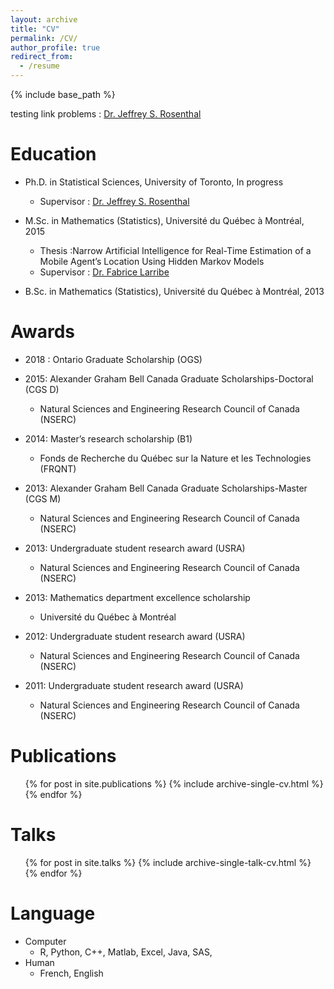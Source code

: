 ```yaml
---
layout: archive
title: "CV"
permalink: /CV/
author_profile: true
redirect_from:
  - /resume
---
```


{% include base_path %}

testing link problems : [Dr. Jeffrey S. Rosenthal](http://probability.ca/jeff/)

Education
======

* Ph.D. in Statistical Sciences, University of Toronto, In progress
  * Supervisor : [Dr. Jeffrey S. Rosenthal](http://probability.ca/jeff/)

* M.Sc. in Mathematics (Statistics), Université du Québec à Montréal, 2015
  * Thesis :Narrow Artificial Intelligence for Real-Time Estimation of a Mobile Agent’s Location Using Hidden Markov Models
  * Supervisor : [Dr. Fabrice Larribe](http://fabricelarribe.uqam.ca)

* B.Sc. in Mathematics (Statistics), Université du Québec à Montréal, 2013

Awards
======

* 2018 : Ontario Graduate Scholarship (OGS)

* 2015: Alexander Graham Bell Canada Graduate Scholarships-Doctoral (CGS D)
  * Natural Sciences and Engineering Research Council of Canada (NSERC)

* 2014: Master’s research scholarship (B1)
  * Fonds de Recherche du Québec sur la Nature et les Technologies (FRQNT)

* 2013: Alexander Graham Bell Canada Graduate Scholarships-Master (CGS M)
  * Natural Sciences and Engineering Research Council of Canada (NSERC)

* 2013: Undergraduate student research award (USRA)
  * Natural Sciences and Engineering Research Council of Canada (NSERC)
  
* 2013: Mathematics department excellence scholarship
  * Université du Québec à Montréal

* 2012: Undergraduate student research award (USRA)
  * Natural Sciences and Engineering Research Council of Canada (NSERC)

* 2011: Undergraduate student research award (USRA)
  * Natural Sciences and Engineering Research Council of Canada (NSERC)

  
Publications
======
  <ul>{% for post in site.publications %}
    {% include archive-single-cv.html %}
  {% endfor %}</ul>
  
Talks
======
  <ul>{% for post in site.talks %}
    {% include archive-single-talk-cv.html %}
  {% endfor %}</ul>
  
Language
======
* Computer
  * R, Python, C++, Matlab, Excel, Java, SAS,
* Human 
  * French, English
